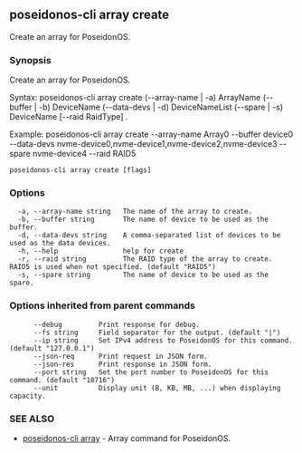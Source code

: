 ## poseidonos-cli array create

Create an array for PoseidonOS.

### Synopsis


Create an array for PoseidonOS. 

Syntax: 
	poseidonos-cli array create (--array-name | -a) ArrayName (--buffer | -b) DeviceName 
	(--data-devs | -d) DeviceNameList (--spare | -s) DeviceName [--raid RaidType] .

Example: 
	poseidonos-cli array create --array-name Array0 --buffer device0 
	--data-devs nvme-device0,nvme-device1,nvme-device2,nvme-device3 --spare nvme-device4 --raid RAID5
          

```
poseidonos-cli array create [flags]
```

### Options

```
  -a, --array-name string   The name of the array to create.
  -b, --buffer string       The name of device to be used as the buffer.
  -d, --data-devs string    A comma-separated list of devices to be used as the data devices.
  -h, --help                help for create
  -r, --raid string         The RAID type of the array to create. RAID5 is used when not specified. (default "RAID5")
  -s, --spare string        The name of device to be used as the spare.
```

### Options inherited from parent commands

```
      --debug         Print response for debug.
      --fs string     Field separator for the output. (default "|")
      --ip string     Set IPv4 address to PoseidonOS for this command. (default "127.0.0.1")
      --json-req      Print request in JSON form.
      --json-res      Print response in JSON form.
      --port string   Set the port number to PoseidonOS for this command. (default "18716")
      --unit          Display unit (B, KB, MB, ...) when displaying capacity.
```

### SEE ALSO

* [poseidonos-cli array](poseidonos-cli_array.md)	 - Array command for PoseidonOS.

